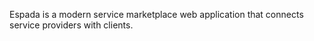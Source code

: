 Espada is a modern service marketplace web application that connects service providers with clients.
